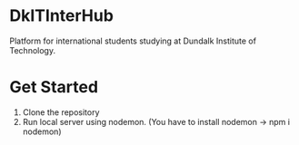 # DkITInterHub
Platform for international students studying at Dundalk Institute of Technology. 

# Get Started
1. Clone the repository
2. Run local server using nodemon. (You have to install nodemon -> npm i nodemon)
